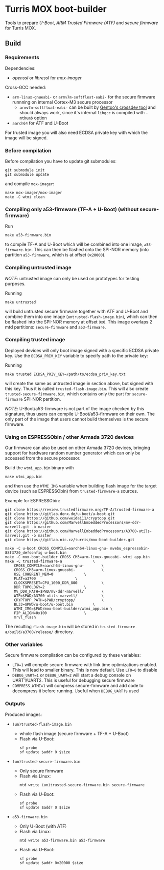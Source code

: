 # Turris MOX boot-builder

Tools to prepare *U-Boot*, *ARM Trusted Firmware (ATF)* and *secure firmware* for
Turris MOX.


## Build

### Requirements

Dependencies:
- *openssl* or *libressl* for *mox-imager*

Cross-GCC needed:
- `arm-linux-gnueabi-` or `armv7m-softfloat-eabi-` for the secure firmware
  runnning on internal Cortex-M3 secure processor
  - `armv7m-softfloat-eabi-` can be built by [Gentoo's crossdev tool](https://wiki.gentoo.org/wiki/Crossdev)
    and should always work, since it's internal `libgcc` is compiled with
    `-mthumb` option
- `aarch64` for ATF and U-Boot

For trusted image you will also need ECDSA private key with which the image will
be signed.


### Before compilation

Before compilation you have to update git submodules:

```
git submodule init
git submodule update
```

and compile `mox-imager`:

```
make mox-imager/mox-imager
make -C wtmi clean
```

### Compiling only a53-firmware (TF-A + U-Boot) (without secure-firmware)

Run

```
make a53-firmware.bin
```

to compile TF-A and U-Boot which will be combined into one image, `a53-firmware.bin`.
This can then be flashed onto the SPI-NOR memory (into partition `a53-firmware`, which
is at offset `0x20000`).


### Compiling untrusted image

*NOTE*: untrusted image can only be used on prototypes for testing purposes.

Running

```
make untrusted
```

will build untrusted secure firmware together with ATF and U-Boot and combine
them into one image (`untrusted-flash-image.bin`), which can then be flashed
into the SPI-NOR memory at offset `0x0`. This image overlaps 2 mtd partitions:
`secure-firmware` and `a53-firmware`.


### Compiling trusted image

Deployed devices will only boot image signed with a specific ECDSA private key.
Use the `ECDSA_PRIV_KEY` variable to specify path to the private key:

Running

```
make trusted ECDSA_PRIV_KEY=/path/to/ecdsa_priv_key.txt
```

will create the same as untrusted image in section above, but signed with this
key. Thus it is called `trusted-flash-image.bin`. This will also create
`trusted-secure-firmware.bin`, which contains only the part for
`secure-firmware` SPI-NOR partition.

*NOTE*: U-Boot/a53-firmware is not part of the image checked by this signature,
thus users can compile U-Boot/a53-firmware on their own. The only part of the
image that users cannot build themselves is the secure firmware.


### Using on ESPRESSObin / other Armada 3720 devices

Our firmware can also be used on other Armada 3720 devices, bringing support
for hardware random number generator which can only be accessed from the secure
processor.

Build the `wtmi_app.bin` binary with

```
make wtmi_app.bin
```

and then use the `WTMI_IMG` variable when building flash image for the target
device (such as ESPRESSObin) from `trusted-firmware-a` sources.

Example for ESPRESSObin:

```
git clone https://review.trustedfirmware.org/TF-A/trusted-firmware-a
git clone https://gitlab.denx.de/u-boot/u-boot.git
git clone https://github.com/weidai11/cryptopp.git
git clone https://github.com/MarvellEmbeddedProcessors/mv-ddr-marvell.git -b master
git clone https://github.com/MarvellEmbeddedProcessors/A3700-utils-marvell.git -b master
git clone https://gitlab.nic.cz/turris/mox-boot-builder.git

make -C u-boot CROSS_COMPILE=aarch64-linux-gnu- mvebu_espressobin-88f3720_defconfig u-boot.bin
make -C mox-boot-builder CROSS_CM3=arm-linux-gnueabi- wtmi_app.bin
make -C trusted-firmware-a				\
	CROSS_COMPILE=aarch64-linux-gnu-		\
	CROSS_CM3=arm-linux-gnueabi-			\
	USE_COHERENT_MEM=0				\
	PLAT=a3700					\
	CLOCKSPRESET=CPU_1000_DDR_800			\
	DDR_TOPOLOGY=2					\
	MV_DDR_PATH=$PWD/mv-ddr-marvell/		\
	WTP=$PWD/A3700-utils-marvell/			\
	CRYPTOPP_PATH=$PWD/cryptopp/			\
	BL33=$PWD/u-boot/u-boot.bin			\
	WTMI_IMG=$PWD/mox-boot-builder/wtmi_app.bin	\
	FIP_ALIGN=0x100					\
	mrvl_flash
```

The resulting `flash-image.bin` will be stored in
`trusted-firmware-a/build/a3700/release/` directory.

### Other variables

Secure firmware compilation can be configured by these variables:

- `LTO=1` will compile secure firmware with link time optimizations enabled. This
  will lead to smaller binary. This is now default. Use `LTO=0` to disable
- `DEBUG_UART=1` or `DEBUG_UART=2` will start a debug console on UART1/UART2.
  This is useful for debugging secure firmware
- `COMPRESS_WTMI=1` will compress secure-firmware and add code to decompress it
  before running. Useful when `DEBUG_UART` is used


### Outputs

Produced images:

- `(un)trusted-flash-image.bin`
    - whole flash image (secure firmware + TF-A + U-Boot)
    - Flash via U-Boot:
        ```
        sf probe
        sf update $addr 0 $size
        ```

- `(un)trusted-secure-firmware.bin`
    - Only secure firmware
    - Flash via Linux:
        ```
        mtd write (un)trusted-secure-firmware.bin secure-firmware
        ```
    - Flash via U-Boot:
        ```
        sf probe
        sf update $addr 0 $size
        ```

- `a53-firmware.bin`
    - Only U-Boot (with ATF)
    - Flash via Linux:
        ```
        mtd write a53-firmware.bin a53-firmware
        ```
    - Flash via U-Boot:
        ```
        sf probe
        sf update $addr 0x20000 $size
        ```
